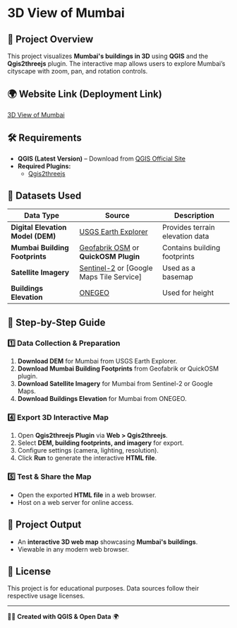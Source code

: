 # 3D View of Mumbai

## 📌 Project Overview
This project visualizes **Mumbai's buildings in 3D** using **QGIS** and the **Qgis2threejs** plugin. The interactive map allows users to explore Mumbai’s cityscape with zoom, pan, and rotation controls.

## 🌍 Website Link (Deployment Link)
[3D View of Mumbai](https://3dviewofmumbai.vercel.app/)

## 🛠️ Requirements
- **QGIS (Latest Version)** – Download from [QGIS Official Site](https://qgis.org/)
- **Required Plugins:**
  - [Qgis2threejs](https://plugins.qgis.org/plugins/Qgis2threejs/)

## 📂 Datasets Used
| Data Type      | Source | Description |
|---------------|--------|-------------|
| **Digital Elevation Model (DEM)** | [USGS Earth Explorer](https://earthexplorer.usgs.gov/) | Provides terrain elevation data |
| **Mumbai Building Footprints** | [Geofabrik OSM](http://download.geofabrik.de/asia/india.html) or **QuickOSM Plugin** | Contains building footprints |
| **Satellite Imagery** | [Sentinel-2](https://scihub.copernicus.eu/) or [Google Maps Tile Service] | Used as a basemap |
| **Buildings Elevation** | [ONEGEO](https://map.onegeo.co/) | Used for height |

## 🚀 Step-by-Step Guide

### 1️⃣ Data Collection & Preparation
1. **Download DEM** for Mumbai from USGS Earth Explorer.
2. **Download Mumbai Building Footprints** from Geofabrik or QuickOSM plugin.
3. **Download Satellite Imagery** for Mumbai from Sentinel-2 or Google Maps.
3. **Download Buildings Elevation** for Mumbai from ONEGEO.

### 4️⃣ Export 3D Interactive Map
1. Open **Qgis2threejs Plugin** via **Web > Qgis2threejs**.
2. Select **DEM, building footprints, and imagery** for export.
3. Configure settings (camera, lighting, resolution).
4. Click **Run** to generate the interactive **HTML file**.

### 5️⃣ Test & Share the Map
- Open the exported **HTML file** in a web browser.
- Host on a web server for online access.

## 📌 Project Output
- An **interactive 3D web map** showcasing **Mumbai's buildings**.
- Viewable in any modern web browser.

## 📜 License
This project is for educational purposes. Data sources follow their respective usage licenses.

---
👨‍💻 **Created with QGIS & Open Data** 🌍
